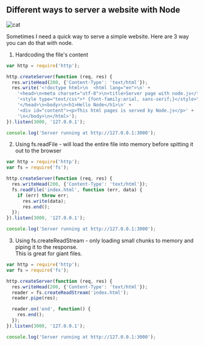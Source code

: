 ## Different ways to server a website with Node

![cat](http://img.thesun.co.uk/multimedia/archive/01690/134480338496_1690194a.gif)

Sometimes I need a quick way to serve a simple website.
Here are 3 way you can do that with node.

1. Hardcoding the file's content

```js
var http = require('http');

http.createServer(function (req, res) {
  res.writeHead(200, {'Content-Type': 'text/html'});
  res.write('<!doctype html>\n  <html lang="en">\n' +
    '<head>\n<meta charset="utf-8">\n<title>Server page with node.js</title>\n' +
    '<style type="text/css">* {font-family:arial, sans-serif;}</style>\n' +
    '</head>\n<body>\n<h1>Hello Node</h1>\n' +
    '<div id="content"><p>This html pages is served by Node.js</p>' +
    '\n</body>\n</html>');
}).listen(3000, '127.0.0.1');

console.log('Server running at http://127.0.0.1:3000');
```

2. Using fs.readFile - will load the entire file into memory before spitting it out to the browser

```js
var http = require('http');
var fs = require('fs');

http.createServer(function (req, res) {
  res.writeHead(200, {'Content-Type': 'text/html'});
  fs.readFile('index.html', function (err, data) {
    if (err) throw err;
      res.write(data);
      res.end();
  });
}).listen(3000, '127.0.0.1');

console.log('Server running at http://127.0.0.1:3000');
```

3. Using fs.createReadStream - only loading small chunks to memory and piping it to the response.  
This is great for giant files.
  
```js
var http = require('http');
var fs = require('fs');

http.createServer(function (req, res) {
  res.writeHead(200, {'Content-Type': 'text/html'});
  reader = fs.createReadStream('index.html');
  reader.pipe(res);

  reader.on('end', function() {
    res.end();
  });
}).listen(3000, '127.0.0.1');

console.log('Server running at http://127.0.0.1:3000');
```
